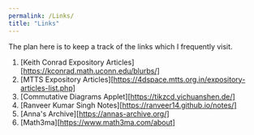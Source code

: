 ```yaml
---
permalink: /Links/
title: "Links"
---
```

The plan here is to keep a track of the links which I frequently visit.

1.  [Keith Conrad Expository Articles][https://kconrad.math.uconn.edu/blurbs/]
2.  [MTTS Expository Articles][https://4dspace.mtts.org.in/expository-articles-list.php]
3.  [Commutative Diagrams Applet][https://tikzcd.yichuanshen.de/]
4.  [Ranveer Kumar Singh Notes][https://ranveer14.github.io/notes/]
5.  [Anna's Archive][https://annas-archive.org/]
6.  [Math3ma][https://www.math3ma.com/about]
